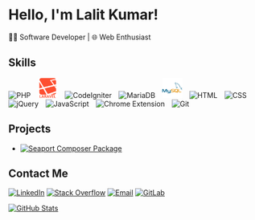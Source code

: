 # Hello, I'm Lalit Kumar!

👩‍💻 Software Developer | 🌐 Web Enthusiast 

## Skills

<p align="left">
  <img src="https://img.icons8.com/officel/48/000000/php-logo.png" alt="PHP" style="margin-right: 10px;" />
  <img src="https://raw.githubusercontent.com/devicons/devicon/master/icons/laravel/laravel-plain-wordmark.svg" alt="Laravel" width="40" height="40" style="margin-right: 10px;" />
  <img src="https://cdn.worldvectorlogo.com/logos/codeigniter.svg" alt="CodeIgniter" width="40" height="40" style="margin-right: 10px;" />
  <img src="https://www.vectorlogo.zone/logos/mariadb/mariadb-icon.svg" alt="MariaDB" width="40" height="40" style="margin-right: 10px;" />
  <img src="https://raw.githubusercontent.com/devicons/devicon/master/icons/mysql/mysql-original-wordmark.svg" alt="MySQL" width="40" height="40" style="margin-right: 10px;" />
  
  <img src="https://img.icons8.com/color/48/000000/html-5--v1.png" alt="HTML" style="margin-right: 10px;" />
  <img src="https://img.icons8.com/color/48/000000/css3.png" alt="CSS" width="40" height="40" style="margin-right: 10px;" />
  <img src="https://img.icons8.com/ios/50/000000/jquery.png" alt="jQuery" width="40" height="40" style="margin-right: 10px;" />
  <img src="https://img.icons8.com/ios-filled/50/000000/javascript.png" alt="JavaScript" width="40" height="40" style="margin-right: 10px;" />
  <img src="https://img.icons8.com/color/48/000000/chrome.png" alt="Chrome Extension" width="40" height="40" style="margin-right: 10px;" />
  <img src="https://www.vectorlogo.zone/logos/git-scm/git-scm-icon.svg" alt="Git" width="40" height="40" style="margin-right: 10px;" />
</p>








## Projects
- [![Seaport Composer Package](https://img.shields.io/badge/Seaport%20Package-4E5D94?style=for-the-badge&logo=composer&logoColor=white)](https://packagist.org/packages/seaport/database)

## Contact Me
[![LinkedIn](https://img.shields.io/badge/LinkedIn-0077B5?style=for-the-badge&logo=linkedin&logoColor=white)](https://www.linkedin.com/in/lalit-kumar-a0512a146)
[![Stack Overflow](https://img.shields.io/badge/Stack%20Overflow-FE7A16?style=for-the-badge&logo=stack-overflow&logoColor=white)](https://stackoverflow.com/users/9725461)
[![Email](https://img.shields.io/badge/Email-D14836?style=for-the-badge&logo=gmail&logoColor=white)](mailto:lalitrana396@gmail.com)
[![GitLab](https://img.shields.io/badge/GitLab-FC6D26?style=for-the-badge&logo=gitlab&logoColor=white)](https://gitlab.com/lalit_aspl)


[![GitHub Stats](https://github-readme-stats.vercel.app/api?username=lalit-aspl&show_icons=true)](https://github.com/lalit-aspl)
